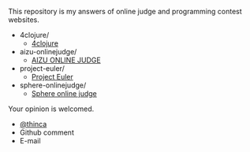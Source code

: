 This repository is my answers of online judge and programming contest websites.

- 4clojure/
  - [4clojure](https://www.4clojure.com/)
- aizu-onlinejudge/
  - [AIZU ONLINE JUDGE](http://judge.u-aizu.ac.jp/onlinejudge/)
- project-euler/
  - [Project Euler](http://projecteuler.net/)
- sphere-onlinejudge/
  - [Sphere online judge](http://www.spoj.pl/)


Your opinion is welcomed.
- [@thinca](https://twitter.com/thinca)
- Github comment
- E-mail
